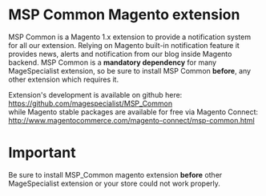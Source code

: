 # MSP Common Magento extension

MSP Common is a Magento 1.x extension to provide a notification system for all our extension. Relying on Magento built-in
notification feature it provides news, alerts and notification from our blog inside Magento backend. 
MSP Common is a **mandatory dependency** for many MageSpecialist extension, so be sure to install MSP Common **before**, 
any other extension which requires it.

Extension's development is available on github here:  
https://github.com/magespecialist/MSP_Common  
while Magento stable packages are available for free via Magento Connect:  
http://www.magentocommerce.com/magento-connect/msp-common.html

# Important
Be sure to install MSP_Common magento extension **before** other MageSpecialist extension or your store could not work 
properly.
